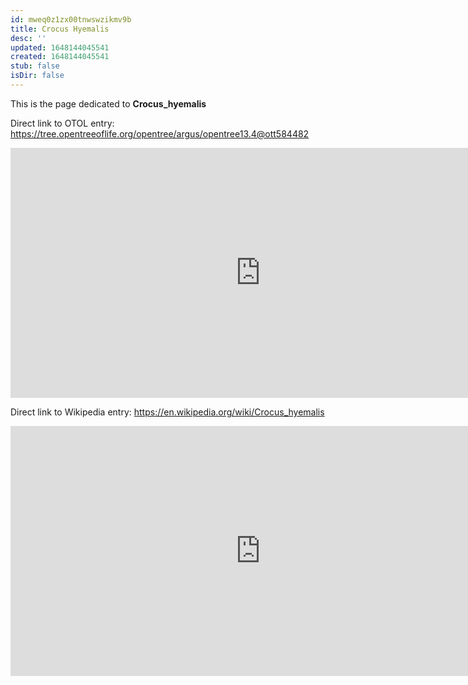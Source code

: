 ```yaml
---
id: mweq0z1zx00tnwswzikmv9b
title: Crocus Hyemalis
desc: ''
updated: 1648144045541
created: 1648144045541
stub: false
isDir: false
---
```

This is the page dedicated to **Crocus_hyemalis**


Direct link to OTOL entry: https://tree.opentreeoflife.org/opentree/argus/opentree13.4@ott584482



<html>
    <body>
    <iframe src="https://tree.opentreeoflife.org/opentree/argus/opentree13.4@ott584482"
    width="800" height="400" frameborder="0" allowfullscreen> </iframe>
    </body>
</html>
    


Direct link to Wikipedia entry: https://en.wikipedia.org/wiki/Crocus_hyemalis



<html>
    <body>
    <iframe src="https://en.wikipedia.org/wiki/Crocus_hyemalis"
    width="800" height="400" frameborder="0" allowfullscreen> </iframe>
    </body>
</html>
    

